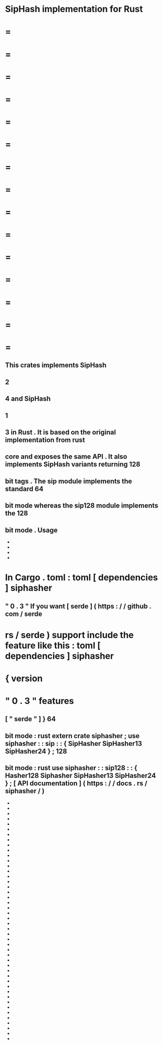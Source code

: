SipHash
implementation
for
Rust
=
=
=
=
=
=
=
=
=
=
=
=
=
=
=
=
=
=
=
=
=
=
=
=
=
=
=
=
=
=
=
This
crates
implements
SipHash
-
2
-
4
and
SipHash
-
1
-
3
in
Rust
.
It
is
based
on
the
original
implementation
from
rust
-
core
and
exposes
the
same
API
.
It
also
implements
SipHash
variants
returning
128
-
bit
tags
.
The
sip
module
implements
the
standard
64
-
bit
mode
whereas
the
sip128
module
implements
the
128
-
bit
mode
.
Usage
-
-
-
-
-
In
Cargo
.
toml
:
toml
[
dependencies
]
siphasher
=
"
0
.
3
"
If
you
want
[
serde
]
(
https
:
/
/
github
.
com
/
serde
-
rs
/
serde
)
support
include
the
feature
like
this
:
toml
[
dependencies
]
siphasher
=
{
version
=
"
0
.
3
"
features
=
[
"
serde
"
]
}
64
-
bit
mode
:
rust
extern
crate
siphasher
;
use
siphasher
:
:
sip
:
:
{
SipHasher
SipHasher13
SipHasher24
}
;
128
-
bit
mode
:
rust
use
siphasher
:
:
sip128
:
:
{
Hasher128
Siphasher
SipHasher13
SipHasher24
}
;
[
API
documentation
]
(
https
:
/
/
docs
.
rs
/
siphasher
/
)
-
-
-
-
-
-
-
-
-
-
-
-
-
-
-
-
-
-
-
-
-
-
-
-
-
-
-
-
-
-
-
-
-
-
-
-
-
-
-
-
-
-
-
-
-
-
-
